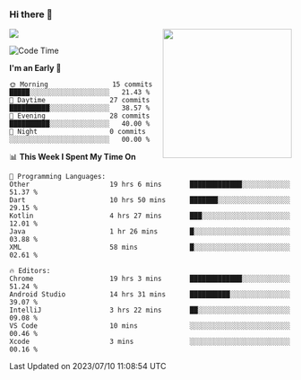### Hi there 👋

![](https://metrics.lecoq.io/itaowu?template=classic&config.timezone=Asia%2FShanghai)
<img align='right' src="https://media.giphy.com/media/M9gbBd9nbDrOTu1Mqx/giphy.gif" width="230">

<!--START_SECTION:waka-->
![Code Time](http://img.shields.io/badge/Code%20Time-220%20hrs%2031%20mins-blue)

**I'm an Early 🐤** 

```text
🌞 Morning                15 commits          █████░░░░░░░░░░░░░░░░░░░░   21.43 % 
🌆 Daytime                27 commits          ██████████░░░░░░░░░░░░░░░   38.57 % 
🌃 Evening                28 commits          ██████████░░░░░░░░░░░░░░░   40.00 % 
🌙 Night                  0 commits           ░░░░░░░░░░░░░░░░░░░░░░░░░   00.00 % 
```


📊 **This Week I Spent My Time On** 

```text
💬 Programming Languages: 
Other                    19 hrs 6 mins       █████████████░░░░░░░░░░░░   51.37 % 
Dart                     10 hrs 50 mins      ███████░░░░░░░░░░░░░░░░░░   29.15 % 
Kotlin                   4 hrs 27 mins       ███░░░░░░░░░░░░░░░░░░░░░░   12.01 % 
Java                     1 hr 26 mins        █░░░░░░░░░░░░░░░░░░░░░░░░   03.88 % 
XML                      58 mins             █░░░░░░░░░░░░░░░░░░░░░░░░   02.61 % 

🔥 Editors: 
Chrome                   19 hrs 3 mins       █████████████░░░░░░░░░░░░   51.24 % 
Android Studio           14 hrs 31 mins      ██████████░░░░░░░░░░░░░░░   39.07 % 
IntelliJ                 3 hrs 22 mins       ██░░░░░░░░░░░░░░░░░░░░░░░   09.08 % 
VS Code                  10 mins             ░░░░░░░░░░░░░░░░░░░░░░░░░   00.46 % 
Xcode                    3 mins              ░░░░░░░░░░░░░░░░░░░░░░░░░   00.16 % 
```


 Last Updated on 2023/07/10 11:08:54 UTC
<!--END_SECTION:waka-->

<!--
**itaowu/itaowu** is a ✨ _special_ ✨ repository because its `README.md` (this file) appears on your GitHub profile.

Here are some ideas to get you started:

- 🔭 I’m currently working on ...
- 🌱 I’m currently learning ...
- 👯 I’m looking to collaborate on ...
- 🤔 I’m looking for help with ...
- 💬 Ask me about ...
- 📫 How to reach me: ...
- 😄 Pronouns: ...
- ⚡ Fun fact: ...
-->

